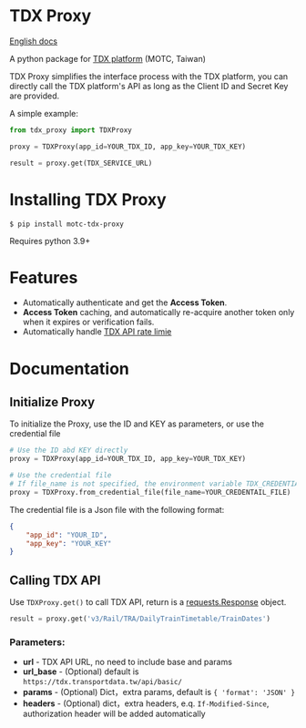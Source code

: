 # TDX Proxy

[English docs](README.en.md)

A python package for [TDX platform](https://tdx.transportdata.tw/) (MOTC, Taiwan)

TDX Proxy simplifies the interface process with the TDX platform, you can directly call the TDX platform's API as long as the Client ID and Secret Key are provided.

A simple example:

```python
from tdx_proxy import TDXProxy

proxy = TDXProxy(app_id=YOUR_TDX_ID, app_key=YOUR_TDX_KEY)

result = proxy.get(TDX_SERVICE_URL)
```

# Installing TDX Proxy

```console
$ pip install motc-tdx-proxy
```

Requires python 3.9+

# Features

- Automatically authenticate and get the **Access Token**.
- **Access Token** caching, and automatically re-acquire another token only when it expires or verification fails.
- Automatically handle [TDX API rate limie](https://github.com/tdxmotc/SampleCode#api%E4%BD%BF%E7%94%A8%E6%AC%A1%E6%95%B8%E9%99%90%E5%88%B6)

# Documentation

## Initialize Proxy

To initialize the Proxy, use the ID and KEY as parameters, or use the credential file

```python
# Use the ID abd KEY directly
proxy = TDXProxy(app_id=YOUR_TDX_ID, app_key=YOUR_TDX_KEY)

# Use the credential file
# If file_name is not specified, the environment variable TDX_CREDENTIALS_FILE will be used by default
proxy = TDXProxy.from_credential_file(file_name=YOUR_CREDENTAIL_FILE)
```

The credential file is a Json file with the following format:
```json
{
    "app_id": "YOUR_ID",
    "app_key": "YOUR_KEY"
}
```

## Calling TDX API

Use `TDXProxy.get()` to call TDX API, return is a [requests.Response](https://requests.readthedocs.io/en/latest/api/#requests.Response) object.

```python
result = proxy.get('v3/Rail/TRA/DailyTrainTimetable/TrainDates')
```

### **Parameters:**
- **url** - TDX API URL, no need to include base and params
- **url_base** - (Optional) default is `https://tdx.transportdata.tw/api/basic/`
- **params** - (Optional) Dict，extra params, default is `{ 'format': 'JSON' }`
- **headers** - (Optional) dict，extra headers, e.q. `If-Modified-Since`, authorization header will be added automatically
